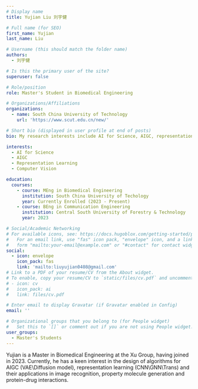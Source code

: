 ```yaml
---
# Display name
title: Yujian Liu 刘宇健

# Full name (for SEO)
first_name: Yujian
last_name: Liu

# Username (this should match the folder name)
authors:
  - 刘宇健

# Is this the primary user of the site?
superuser: false

# Role/position
role: Master's Student in Biomedical Engineering

# Organizations/Affiliations
organizations:
  - name: South China University of Technology
    url: 'https://www.scut.edu.cn/new/'

# Short bio (displayed in user profile at end of posts)
bio: My research interests include AI for Science, AIGC, representation learning, computer vision

interests:
  - AI for Science
  - AIGC
  - Representation Learning
  - Computer Vision

education:
  courses:
    - course: MEng in Biomedical Engineering
      institution: South China University of Techology
      year: Currently Enrolled (2023 - Present)
    - course: BEng in Communication Engineering
      institution: Central South University of Forestry & Technology
      year: 2023

# Social/Academic Networking
# For available icons, see: https://docs.hugoblox.com/getting-started/page-builder/#icons
#   For an email link, use "fas" icon pack, "envelope" icon, and a link in the
#   form "mailto:your-email@example.com" or "#contact" for contact widget.
social:
  - icon: envelope
    icon_pack: fas
    link: 'mailto:liuyujian0408@gmail.com'
# Link to a PDF of your resume/CV from the About widget.
# To enable, copy your resume/CV to `static/files/cv.pdf` and uncomment the lines below.
# - icon: cv
#   icon_pack: ai
#   link: files/cv.pdf

# Enter email to display Gravatar (if Gravatar enabled in Config)
email: ''

# Organizational groups that you belong to (for People widget)
#   Set this to `[]` or comment out if you are not using People widget.
user_groups:
  - Master's Students
---
```


Yujian is a Master in Biomedical Engineering at the Xu Group, having joined in 2023. Currently, he has a keen interest in the design of algorithms for AIGC (VAE\Diffusion model), representation learning (CNN\GNN\Trans) and their applications in image recognition, property molecule generation and protein-drug interactions.
